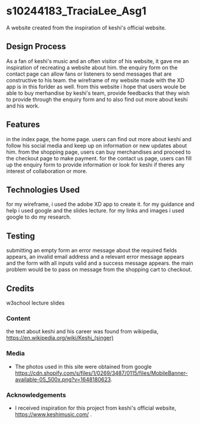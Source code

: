 # s10244183_TraciaLee_Asg1

A website created from the inspiration of keshi's official website.
 
## Design Process

As a fan of keshi's music and an often visitor of his website, it gave me an inspiration of recreating a website about him. the enquiry form on the contact page can allow fans or listeners to send messages that are constructive to his team. the wireframe of my website made with the XD app is in this forlder as well. from this website i hope that users woule be able to buy merhandise by keshi's team, provide feedbacks that they wish to provide through the enquiry form and to also find out more about keshi and his work.

## Features

in the index page, the home page. users can find out more about keshi and follow his social media and keep up on information or new updates about him. from the shopping page, users can buy merchandises and proceed to the checkout page to make payment. for the contact us page, users can fill up the enquiry form to provide information or look for keshi if theres any interest of collaboration or more.

## Technologies Used

for my wireframe, i used the adobe XD app to create it.
for my guidance and help i used google and the slides lecture.
for my links and images i used google to do my research.

## Testing

submitting an empty form an error message about the required fields appears, an invalid email address and a relevant error message appears and the form with all inputs valid and a success message appears.
the main problem would be to pass on message from the shopping cart to checkout.

## Credits
w3school
lecture slides
### Content
the text about keshi and his career was found from wikipedia, https://en.wikipedia.org/wiki/Keshi_(singer)

### Media
- The photos used in this site were obtained from google https://cdn.shopify.com/s/files/1/0269/3487/0115/files/MobileBanner-available-05_500x.png?v=1648180623.

### Acknowledgements

- I received inspiration for this project from keshi's official website, https://www.keshimusic.com/ .